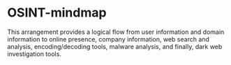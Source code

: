 # OSINT-mindmap
This arrangement provides a logical flow from user information and domain information to online presence, company information, web search and analysis, encoding/decoding tools, malware analysis, and finally, dark web investigation tools.




